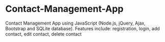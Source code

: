 # Contact-Management-App
Contact Management App using JavaScript (Node.js, jQuery, Ajax, Bootstrap and SQLite database). 
Features include: registration, login, add contact, edit contact, delete contact
